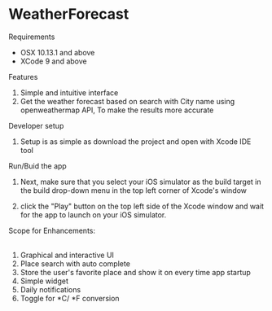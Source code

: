 # WeatherForecast


Requirements

* OSX 10.13.1 and above <br>
* XCode 9 and above

Features

1. Simple and intuitive interface
2. Get the weather forecast based on search with City name  using openweathermap API, To make the results more accurate

Developer setup

1. Setup is as simple as download the project and open with Xcode IDE tool

Run/Buid the app

1. Next, make sure that you select your iOS simulator as the build target in the build drop-down menu in the top left corner of Xcode's window

2. click the "Play" button on the top left side of the Xcode window and wait for the app to launch on your iOS simulator.

Scope for Enhancements:<br><br>
1. Graphical and interactive UI <br>
2. Place search with auto complete <br>
3. Store the user's favorite place and show it on every time app startup <br>
4. Simple widget <br>
5. Daily notifications <br>
6. Toggle for *C/ *F conversion <br>


